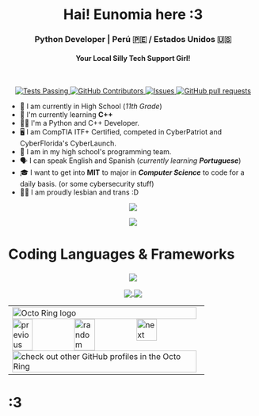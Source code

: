 <h1 align="center">Hai! Eunomia here :3</h1>
<h3 align="center">Python Developer | Perú 🇵🇪 / Estados Unidos 🇺🇸</h3>
<h4 align="center">Your Local Silly Tech Support Girl!</h4>
<br>
  <p align="center">
    <a href="https://github.com/eepyeunomia/PyPrompt/actions">
      <img alt="Tests Passing" src="https://github.com/anuraghazra/github-readme-stats/workflows/Test/badge.svg" />
    </a>
    <a href="https://github.com/eepyeunomia/PyPrompt/graphs/contributors">
      <img alt="GitHub Contributors" src="https://img.shields.io/github/contributors/eepyeunomia/PyPrompt" />
    </a>
    <a href="https://github.com/eepyeunomia/PyPrompt/issues">
      <img alt="Issues" src="https://img.shields.io/github/issues/eepyeunomia/PyPrompt?color=0088ff" />
    </a>
    <a href="https://github.com/eepyeunomia/PyPrompt/pulls">
      <img alt="GitHub pull requests" src="https://img.shields.io/github/issues-pr/eepyeunomia/PyPrompt?color=0088ff" />
    </a>

  </p>


- 🏫 I am currently in High School (_11th Grade_)
- 🌱 I'm currently learning **C++**
- 👩‍💻 I'm a Python and C++ Developer.
- 🖥 I am CompTIA ITF+ Certified, competed in CyberPatriot and CyberFlorida's CyberLaunch.
- 🫡 I am in my high school's programming team.
- 🗣 I can speak English and Spanish (_currently learning **Portuguese**_)
- 🎓 I want to get into **MIT** to major in _**Computer Science**_ to code for a daily basis. (or some cybersecurity stuff)
- 🏳️‍⚧️ I am proudly lesbian and trans :D 

<p align="center">
  <a href="https://discord.com/users/849827353335955478" target="_blank" rel="nonreferrer"><img src="https://lanyard.cnrad.dev/api/849827353335955478"></a>
</p>
<p align="center">
  <a href="https://spotify-github-profile.kittinanx.com/api/view.svg?uid=i72ptvj2bfdl8bmsklxbm31me&redirect=true" target="_blank"><img src="https://spotify-github-profile.kittinanx.com/api/view.svg?uid=i72ptvj2bfdl8bmsklxbm31me&cover_image=true&theme=default&show_offline=false&background_color=121212&interchange=true&bar_color=53b14f&bar_color_cover=false"></a>
</p>
  
# Coding Languages & Frameworks
<h3 align="left"> </h3>
<p align="center">
  <a href="https://skillicons.dev">
    <img src="https://skillicons.dev/icons?i=c,cpp,html,js,css,nodejs,py, " />
  </a>
</p>

<p align="center">
  <a href="https://github.com/eepyeunomia/github-readme-stats">
    <img align="center" src="https://bellomia-readme-stats.vercel.app/api?username=eepyeunomia&show_icons=true&theme=merko" />
  </a>
  <a href="https://github.com/eepyeunomia/github-readme-stats">
    <img align="center" src="https://bellomia-readme-stats.vercel.app/api/top-langs/?username=eepyeunomia&layout=compact&show_icons=true&theme=merko" />
  </a>
  <br>
</p>  
  
<p align="center">
  <table align="center"><tbody><tr><td><a href="https://octo-ring.com/"><img src="https://octo-ring.com/static/img/widget/top.png" width="99%" alt="Octo Ring logo" align="top"></a><br><a href="https://octo-ring.com/p/eepyeunomia/prev"><img src="https://octo-ring.com/static/img/widget/prev.png" width="33%" alt="previous" align="top" title="previous profile"></a><a href="https://octo-ring.com/p/eepyeunomia/random"><img src="https://octo-ring.com/static/img/widget/random.png" width="33%" alt="random" align="top" title="random profile"></a><a href="https://octo-ring.com/p/eepyeunomia/next"><img src="https://octo-ring.com/static/img/widget/next.png" width="33%" alt="next" align="top" title="next profile"></a><br>
<a href="https://octo-ring.com/"><img src="https://octo-ring.com/static/img/widget/bottom.png" width="99%" alt="check out other GitHub profiles in the Octo Ring" align="top"></a></td></tr></tbody></table>
</p>



# :3
